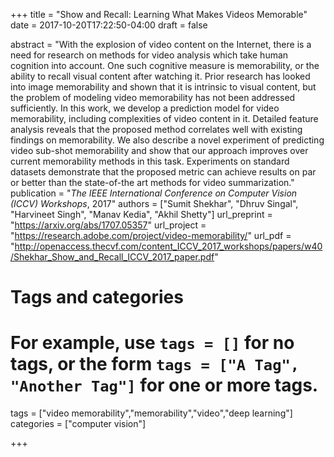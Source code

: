 +++
title = "Show and Recall: Learning What Makes Videos Memorable"
date = 2017-10-20T17:22:50-04:00
draft = false

abstract = "With the explosion of video content on the Internet, there is a need for research on methods for video analysis which take human cognition into account. One such cognitive measure is memorability, or the ability to recall visual content after watching it. Prior research has looked into image memorability and shown that it is intrinsic to visual content, but the problem of modeling video memorability has not been addressed sufficiently. In this work, we develop a prediction model for video memorability, including complexities of video content in it. Detailed feature analysis reveals that the proposed method correlates well with existing findings on memorability. We also describe a novel experiment of predicting video sub-shot memorability and show that our approach improves over current memorability methods in this task. Experiments on standard datasets demonstrate that the proposed metric can achieve results on par or better than the state-of-the art methods for video summarization."
publication = "_The IEEE International Conference on Computer Vision (ICCV) Workshops_, 2017"
authors = ["Sumit Shekhar", "Dhruv Singal", "Harvineet Singh", "Manav Kedia", "Akhil Shetty"]
url_preprint = "https://arxiv.org/abs/1707.05357"
url_project = "https://research.adobe.com/project/video-memorability/"
url_pdf = "http://openaccess.thecvf.com/content_ICCV_2017_workshops/papers/w40/Shekhar_Show_and_Recall_ICCV_2017_paper.pdf"

# Tags and categories
# For example, use `tags = []` for no tags, or the form `tags = ["A Tag", "Another Tag"]` for one or more tags.
tags = ["video memorability","memorability","video","deep learning"]
categories = ["computer vision"]

+++


